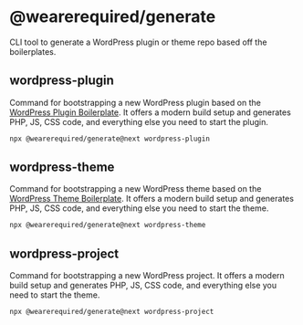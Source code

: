 # @wearerequired/generate

CLI tool to generate a WordPress plugin or theme repo based off the boilerplates.

## wordpress-plugin

Command for bootstrapping a new WordPress plugin based on the [WordPress Plugin Boilerplate](https://github.com/wearerequired/wordpress-plugin-boilerplate). It offers a modern build setup and generates PHP, JS, CSS code, and everything else you need to start the plugin.

```bash
npx @wearerequired/generate@next wordpress-plugin
```

## wordpress-theme

Command for bootstrapping a new WordPress theme based on the [WordPress Theme Boilerplate](https://github.com/wearerequired/wordpress-theme-boilerplate). It offers a modern build setup and generates PHP, JS, CSS code, and everything else you need to start the theme.

```bash
npx @wearerequired/generate@next wordpress-theme
```

## wordpress-project

Command for bootstrapping a new WordPress project. It offers a modern build setup and generates PHP, JS, CSS code, and everything else you need to start the theme.

```bash
npx @wearerequired/generate@next wordpress-project
```
